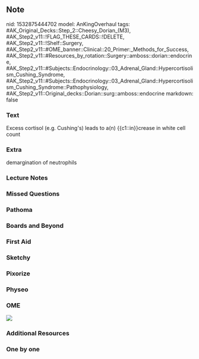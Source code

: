 ## Note
nid: 1532875444702
model: AnKingOverhaul
tags: #AK_Original_Decks::Step_2::Cheesy_Dorian_(M3), #AK_Step2_v11::!FLAG_THESE_CARDS::!DELETE, #AK_Step2_v11::!Shelf::Surgery, #AK_Step2_v11::#OME_banner::Clinical::20_Primer:_Methods_for_Success, #AK_Step2_v11::#Resources_by_rotation::Surgery::amboss::dorian::endocrine, #AK_Step2_v11::#Subjects::Endocrinology::03_Adrenal_Gland::Hypercortisolism_Cushing_Syndrome, #AK_Step2_v11::#Subjects::Endocrinology::03_Adrenal_Gland::Hypercortisolism_Cushing_Syndrome::Pathophysiology, #AK_Step2_v11::Original_decks::Dorian::surg::amboss::endocrine
markdown: false

### Text
Excess cortisol (e.g. Cushing's) leads to a(n) {{c1::in}}crease in white cell count

### Extra
demargination of neutrophils

### Lecture Notes


### Missed Questions


### Pathoma


### Boards and Beyond


### First Aid


### Sketchy


### Pixorize


### Physeo


### OME
<div class="ome-widget">
  <a href="https://onlinemeded.org/spa/surgery?ref=anki"><img src=
  "_OME_AnkiFlashcards_Topic_2.png"></a>
</div>

### Additional Resources


### One by one


